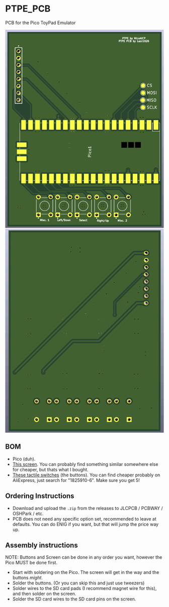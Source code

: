 # PTPE_PCB
PCB for the Pico ToyPad Emulator

![](https://github.com/Lazr1026/PTPE_PCB/blob/main/pics/top.png?raw=true)
![](https://github.com/Lazr1026/PTPE_PCB/blob/main/pics/bottom.png?raw=true)

## BOM
- Pico (duh).
- [This screen](https://www.amazon.com/Display-Module-ST7735-128x160-STM32/dp/B07BFV69DZ). You can probably find something similar somewhere else for cheaper, but thats what I bought.
- [These tactile switches](https://www.amazon.com/1825910-6-Switch-Tactile-SPST-NO-0-05A/dp/B0CGYQHS7K) (the buttons). You can find cheaper probably on AliExpress, just search for "1825910-6". Make sure you get 5!

## Ordering Instructions
- Download and upload the `.zip` from the releases to JLCPCB / PCBWAY / OSHPark / etc.
- PCB does not need any specific option set, recommended to leave at defaults. You can do ENIG if you want, but that will jump the price way up.

## Assembly instructions
NOTE: Buttons and Screen can be done in any order you want, however the Pico MUST be done first.
- Start with soldering on the Pico. The screen will get in the way and the buttons *might*.
- Solder the buttons. (Or you can skip this and just use tweezers)
- Solder wires to the SD card pads (I recommend magnet wire for this), and then solder on the screen.
- Solder the SD card wires to the SD card pins on the screen.
